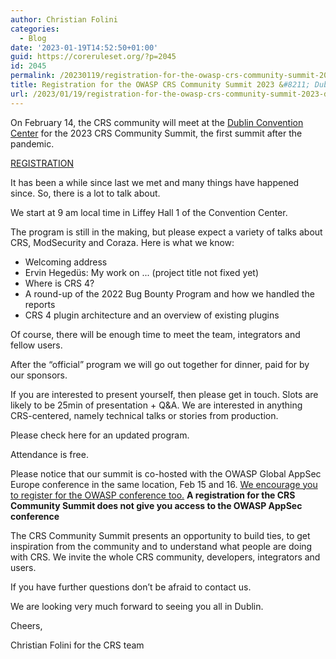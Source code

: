 ```yaml
---
author: Christian Folini
categories:
  - Blog
date: '2023-01-19T14:52:50+01:00'
guid: https://coreruleset.org/?p=2045
id: 2045
permalink: /20230119/registration-for-the-owasp-crs-community-summit-2023-dublin-feb-14/
title: Registration for the OWASP CRS Community Summit 2023 &#8211; Dublin, Feb 14
url: /2023/01/19/registration-for-the-owasp-crs-community-summit-2023-dublin-feb-14/
---
```



On February 14, the CRS community will meet at the [Dublin Convention Center](https://www.theccd.ie) for the 2023 CRS Community Summit, the first summit after the pandemic.

[REGISTRATION](https://pretix.eu/CoreRuleSet/summit-2023/)

It has been a while since last we met and many things have happened since. So, there is a lot to talk about.

We start at 9 am local time in Liffey Hall 1 of the Convention Center.  
  
The program is still in the making, but please expect a variety of talks about CRS, ModSecurity and Coraza. Here is what we know:

- Welcoming address
- Ervin Hegedüs: My work on ... (project title not fixed yet)
- Where is CRS 4?
- A round-up of the 2022 Bug Bounty Program and how we handled the reports
- CRS 4 plugin architecture and an overview of existing plugins

Of course, there will be enough time to meet the team, integrators and fellow users.

After the “official” program we will go out together for dinner, paid for by our sponsors.

If you are interested to present yourself, then please get in touch. Slots are likely to be 25min of presentation + Q&amp;A. We are interested in anything CRS-centered, namely technical talks or stories from production.

Please check here for an updated program.

Attendance is free.

Please notice that our summit is co-hosted with the OWASP Global AppSec Europe conference in the same location, Feb 15 and 16. [We encourage you to register for the OWASP conference too.](https://www.eventbrite.com/e/owasp-global-appsec-dublin-2023-tickets-428685398567) **A registration for the CRS Community Summit does not give you access to the OWASP AppSec conference**

The CRS Community Summit presents an opportunity to build ties, to get inspiration from the community and to understand what people are doing with CRS. We invite the whole CRS community, developers, integrators and users.

If you have further questions don’t be afraid to contact us.

We are looking very much forward to seeing you all in Dublin.

Cheers,

Christian Folini for the CRS team